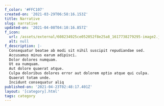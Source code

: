 ```yaml
---
f_color: '#FFC107'
created-on: '2021-03-29T06:58:16.153Z'
title: Narrative
slug: narrative
updated-on: '2021-04-08T04:10:16.857Z'
f_icon:
  url: /assets/external/608234925ce052052f8e25a8_1617738279295-image2.jpg
  alt: null
f_description: |-
  Consequatur beatae ab modi sit nihil suscipit repudiandae sed.
  Accusamus minus earum adipisci.
  Dolor dolores numquam.
  Ut ea numquam.
  Aut dolore quaerat atque.
  Culpa doloribus dolores error aut dolorem optio atque qui culpa.
  Quaerat totam unde.
  Incidunt consequatur aliq
published-on: '2021-04-23T02:48:17.401Z'
layout: '[category].html'
tags: category
---
```



